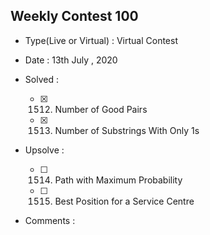 ## Weekly Contest 100

* Type(Live or Virtual) : Virtual Contest

* Date : 13th July , 2020

* Solved :

    * [X] 1512. Number of Good Pairs
    * [X] 1513. Number of Substrings With Only 1s

* Upsolve :

    * [ ] 1514. Path with Maximum Probability
    * [ ] 1515. Best Position for a Service Centre

* Comments :
